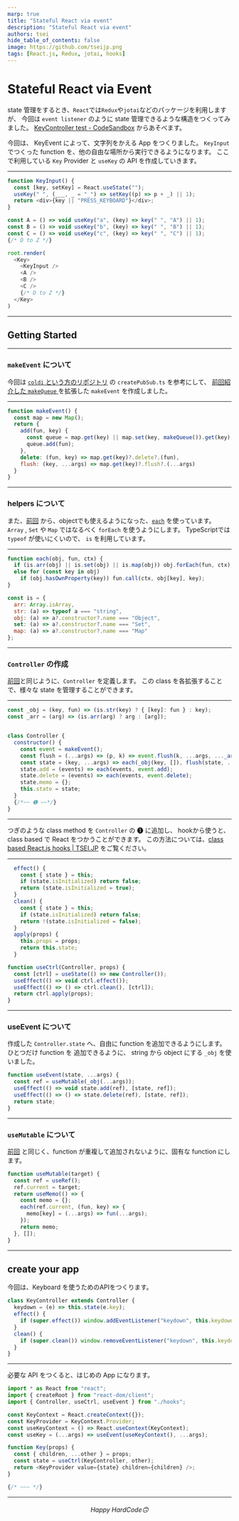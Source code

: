 ```yaml
---
marp: true
title: "Stateful React via event"
description: "Stateful React via event"
authors: tsei
hide_table_of_contents: false
image: https://github.com/tseijp.png
tags: [React.js, Redux, jotai, hooks]
---
```


# Stateful React via Event

[demo]: https://codesandbox.io/s/keycontroller-test-ukfk8l
[coldi]: https://github.com/coldi/r3f-game-demo
[0501]: https://tsei.jp/articles/2022/05/01/note/
[1129]: https://tsei.jp/articles/2021/11/29/note/
[each]: https://github.com/pmndrs/react-spring/blob/a1d86e0cc60c3e2fd6743b28a958c0ec81525d55/packages/shared/src/helpers.ts#L47

state 管理をするとき、`React`では`Redux`や`jotai`などのパッケージを利用しますが、
今回は `event listener` のように state 管理できるような構造をつくってみました。
[KeyController test - CodeSandbox][demo] からあそべます。

<!-- truncate -->

今回は、 KeyEvent によって、文字列をかえる App をつくりました。
`KeyInput` でつくった function を、他の自由な場所から実行できるようになります。
ここで利用している `Key` Provider と `useKey` の API を作成していきます。

---

```js
function KeyInput() {
  const [key, setKey] = React.useState("");
  useKey(" ", (___, _ = "_") => setKey((p) => p + _) || 1);
  return <div>{key || "PRESS_KEYBOARD"}</div>;
}

const A = () => void useKey("a", (key) => key(" ", "A") || 1);
const B = () => void useKey("b", (key) => key(" ", "B") || 1);
const C = () => void useKey("c", (key) => key(" ", "C") || 1);
{/* D to Z */}

root.render(
  <Key>
    <KeyInput />
    <A />
    <B />
    <C />
    {/* D to Z */}
  </Key>
)
```

---

## Getting Started

---

### `makeEvent` について

今回は [`coldi` という方のリポジトリ][coldi] の `createPubSub.ts` を参考にして、
[前回紹介した `makeQueue` ][0501] を拡張した `makeEvent` を作成しました。

---

```js
function makeEvent() {
  const map = new Map();
  return {
    add(fun, key) {
      const queue = map.get(key) || map.set(key, makeQueue()).get(key);
      queue.add(fun);
    },
    delete: (fun, key) => map.get(key)?.delete?.(fun),
    flush: (key, ...args) => map.get(key)?.flush?.(...args)
  }
}
```

---

### helpers について

また、[前回][0501] から、objectでも使えるようになった、[`each`][each] を使っています。
`Array` , `Set` や `Map` ではなるべく `forEach` を使うようにします。
TypeScriptでは `typeof` が使いにくいので、 `is` を利用しています。

---

```js
function each(obj, fun, ctx) {
  if (is.arr(obj) || is.set(obj) || is.map(obj)) obj.forEach(fun, ctx);
  else for (const key in obj)
    if (obj.hasOwnProperty(key)) fun.call(ctx, obj[key], key);
}

const is = {
  arr: Array.isArray,
  str: (a) => typeof a === "string",
  obj: (a) => a?.constructor?.name === "Object",
  set: (a) => a?.constructor?.name === "Set",
  map: (a) => a?.constructor?.name === "Map"
};
```

---

### `Controller` の作成

[前回][0501]と同じように、`Controller` を定義します。
この class を各拡張することで、様々な state を管理することができます。

---

```js
const _obj = (key, fun) => (is.str(key) ? { [key]: fun } : key);
const _arr = (arg) => (is.arr(arg) ? arg : [arg]);


class Controller {
  constructor() {
    const event = makeEvent();
    const flush = (...args) => (p, k) => event.flush(k, ...args, ..._arr(p));
    const state = (key, ...args) => each(_obj(key, []), flush(state, ...args));
    state.add = (events) => each(events, event.add);
    state.delete = (events) => each(events, event.delete);
    state.memo = {};
    this.state = state;
  }
  {/*~~ ➊ ~~*/}
}
```

---

つぎのような class method を `Controller` の ➊ に追加し、
hookから使うと、class based で React をつかうことができます。
この方法については、[class based React.js hooks | TSEI.JP][1129] をご覧ください。

---

```js
  effect() {
    const { state } = this;
    if (state.isInitialized) return false;
    return (state.isInitialized = true);
  }
  clean() {
    const { state } = this;
    if (state.isInitialized) return false;
    return !(state.isInitialized = false);
  }
  apply(props) {
    this.props = props;
    return this.state;
  }
```

```js
function useCtrl(Controller, props) {
  const [ctrl] = useState(() => new Controller());
  useEffect(() => void ctrl.effect());
  useEffect(() => () => ctrl.clean(), [ctrl]);
  return ctrl.apply(props);
}
```

---

### useEvent について

作成した `Controller.state` へ、自由に function を追加できるようにします。
ひとつだけ function を 追加できるように、 string から object にする `_obj` を使いました。

```js
function useEvent(state, ...args) {
  const ref = useMutable(_obj(...args));
  useEffect(() => void state.add(ref), [state, ref]);
  useEffect(() => () => state.delete(ref), [state, ref]);
  return state;
}
```

---

### `useMutable` について

[前回][0501] と同じく、function が重複して追加されないように、固有な function にします。

```js
function useMutable(target) {
  const ref = useRef();
  ref.current = target;
  return useMemo(() => {
    const memo = {};
    each(ref.current, (fun, key) => {
      memo[key] = (...args) => fun(...args);
    });
    return memo;
  }, []);
}
```

---

## create your app

今回は、Keyboard を使うためのAPIをつくります。

```js
class KeyController extends Controller {
  keydown = (e) => this.state(e.key);
  effect() {
    if (super.effect()) window.addEventListener("keydown", this.keydown);
  }
  clean() {
    if (super.clean()) window.removeEventListener("keydown", this.keydown);
  }
}
```

---

必要な API をつくると、はじめの App になります。

```js
import * as React from "react";
import { createRoot } from "react-dom/client";
import { Controller, useCtrl, useEvent } from "./hooks";

const KeyContext = React.createContext({});
const KeyProvider = KeyContext.Provider;
const useKeyContext = () => React.useContext(KeyContext);
const useKey = (...args) => useEvent(useKeyContext(), ...args);

function Key(props) {
  const { children, ...other } = props;
  const state = useCtrl(KeyController, other);
  return <KeyProvider value={state} children={children} />;
}

{/* ~~~ */}
```

---

<div align="center">

###### Happy HardCode🙃

</div>
